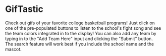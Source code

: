 # GifTastic

Check out gifs of your favorite college basketball programs! Just click on one of the pre-populated buttons to listen to the school's fight song and see the team colors integrated in to the display! You can also add any team by typing in to the "Add Team Here" input and clicking the "Submit" button. The search feature will work best if you include the school name and the mascot.
